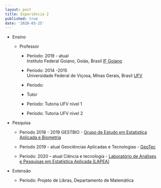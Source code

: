 ```yaml
---
layout: post
title: Experiência 2
published: true
date: '2020-03-25'
---
```

- Ensino  
	- Professor
		- Período: 2019 - atual  
Instituto Federal Goiano, Goiás, Brasil  [IF Goiano](https://www.ifgoiano.edu.br/home/index.php/rio-verde.html)
		
        - Período: 2014 -2015  
Universidade Federal de Viçosa, Minas Gerais, Brasil  [UFV](https://www.ufv.br/)
	 	
        - Período:
        - Tutor
    	
        - Período:
        Tutoria UFV nível 1
        
        - Período: 
        Tutoria UFV nível 2


- Pesquisa
	- Período 2018 - 2019
	GESTBIO - [Grupo de Estudo em Estatística Aplicada e Biometria](https://www.gestbio.ufv.br/)  
	
    - Período 2019 - atual
	Geociências Aplicadas e Tecnologias - [GeoTec](https://www.facebook.com/GeoTecUFV)
	
    - Período: 2020 – atual
	Ciência e tecnologia - [Laboratório de Análises e Pesquisas em Estatística Aplicada (LAPEA)](http://www.ppestbio.ufv.br/?page_id=2143)


- Extensão

	- Período:
    Projeto de Libras, Departamento de Matemática
